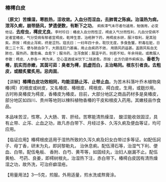 ### 椿樗白皮

**〔原文〕苦燥湿，寒胜热，涩收敛。入血分而涩血，去肺胃之陈痰。治湿热为病，泄泻久痢，崩带肠风，梦遗便数，有断下之功**。 <small>痢疾滞气未尽者勿遽用，勉强用，必变他证。</small>**去疳虫，樗皮尤良**。<small>李时珍曰：椿皮入血分而性涩，樗皮入气分而性利，凡血分受病不足者宜椿皮，气分受病有郁者宜樗皮。乾坤生意，治疮肿下药，用樗皮水研，服汁取利，是其验矣。昂按：樗皮止泻痢，终是涩剂。寇氏曰：一妇年四十余，耽饮无度，多食鱼蟹，积毒在脏，日夜二三十泻，便与脓血杂下，大肠连肛门甚痛，用止血痢药不效， 用肠风药益甚。盖肠风有血无脓也，服热药，腹愈痛、血愈下；服冷药，注泻食腻；服温平药，则若不知，年余待毙。或教服人参散：樗皮、人参各一 两为末，空心温酒或米饮下二钱遂愈。昂按：此方仍是作痢疾治。</small>**香者为椿，肌实而赤嫩，其茵可茹：臭者为樗，肌虚而白，主治略同。根东引者良。去粗皮，或醋炙蜜炙用。忌肉面**。

【讲解】**椿樗白皮功效相同，均能涩肠止泻、止带止血**。为苦木科落叶乔木植物臭椿(樗）的根皮或树皮，又名椿皮、椿根皮、樗根皮、樗白皮。生用，或麸炒用。古时称臭椿皮为樗皮，香椿皮为椿皮。目前，大部分地区之商品药材多是臭椿皮，部分地区如四川、贵州等地则以楝科植物香椿的干皮和根皮入药用。其嫩枝亩作食品。

本品味苦涩，性寒。入大肠、胃、肝经。苦寒能清热燥湿， 酸涩能收敛固涩，具有止带、止泻、止血之功，故凡赤白带下、月经过多、久泻久痢及便血等证，均可应用。

【临证应用】椿樗根皮适用于湿热所致的久泻久痢及妇女白带过多等证。如配伍訶子、母丁香，研末为丸，即訶黎勒丸， 治休息痢。配伍滑石等，治湿气下利、便血、白带。配伍龟板、 香附、白芍、黄芩等，如固经丸，治妇人崩漏不止。配伍黄柏、 芍药、良姜，即樗树根丸，治湿热下注，赤白带下。椿樗白皮因有清热燥湿之功，故外洗，可治疥癖湿疮。

【用量用法】3—5克，煎服。外用适量，煎水洗或熬膏涂。
